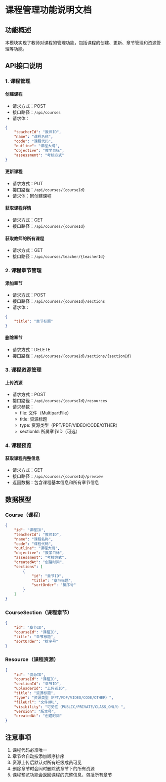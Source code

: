 # 课程管理功能说明文档

## 功能概述
本模块实现了教师对课程的管理功能，包括课程的创建、更新、章节管理和资源管理等功能。

## API接口说明

### 1. 课程管理
#### 创建课程
- 请求方式：POST
- 接口路径：`/api/courses`
- 请求体：
```json
{
    "teacherId": "教师ID",
    "name": "课程名称",
    "code": "课程代码",
    "outline": "课程大纲",
    "objective": "教学目标",
    "assessment": "考核方式"
}
```

#### 更新课程
- 请求方式：PUT
- 接口路径：`/api/courses/{courseId}`
- 请求体：同创建课程

#### 获取课程详情
- 请求方式：GET
- 接口路径：`/api/courses/{courseId}`

#### 获取教师的所有课程
- 请求方式：GET
- 接口路径：`/api/courses/teacher/{teacherId}`

### 2. 课程章节管理
#### 添加章节
- 请求方式：POST
- 接口路径：`/api/courses/{courseId}/sections`
- 请求体：
```json
{
    "title": "章节标题"
}
```

#### 删除章节
- 请求方式：DELETE
- 接口路径：`/api/courses/{courseId}/sections/{sectionId}`

### 3. 课程资源管理
#### 上传资源
- 请求方式：POST
- 接口路径：`/api/courses/{courseId}/resources`
- 请求参数：
  - file: 文件（MultipartFile）
  - title: 资源标题
  - type: 资源类型（PPT/PDF/VIDEO/CODE/OTHER）
  - sectionId: 所属章节ID（可选）

### 4. 课程预览
#### 获取课程完整信息
- 请求方式：GET
- 接口路径：`/api/courses/{courseId}/preview`
- 返回数据：包含课程基本信息和所有章节信息

## 数据模型

### Course（课程）
```json
{
    "id": "课程ID",
    "teacherId": "教师ID",
    "name": "课程名称",
    "code": "课程代码",
    "outline": "课程大纲",
    "objective": "教学目标",
    "assessment": "考核方式",
    "createdAt": "创建时间",
    "sections": [
        {
            "id": "章节ID",
            "title": "章节标题",
            "sortOrder": "排序号"
        }
    ]
}
```

### CourseSection（课程章节）
```json
{
    "id": "章节ID",
    "courseId": "课程ID",
    "title": "章节标题",
    "sortOrder": "排序号"
}
```

### Resource（课程资源）
```json
{
    "id": "资源ID",
    "courseId": "课程ID",
    "sectionId": "章节ID",
    "uploaderId": "上传者ID",
    "title": "资源标题",
    "type": "资源类型（PPT/PDF/VIDEO/CODE/OTHER）",
    "fileUrl": "文件URL",
    "visibility": "可见性（PUBLIC/PRIVATE/CLASS_ONLY）",
    "version": "版本号",
    "createdAt": "创建时间"
}
```

## 注意事项
1. 课程代码必须唯一
2. 章节会自动按添加顺序排序
3. 资源上传后默认对所有班级成员可见
4. 删除章节时会同时删除该章节下的所有资源
5. 课程预览功能会返回课程的完整信息，包括所有章节 